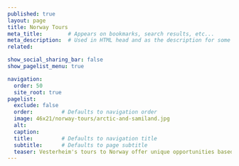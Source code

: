 ```yaml
---
published: true
layout: page
title: Norway Tours
meta_title:        # Appears on bookmarks, search results, etc...
meta_description:  # Used in HTML head and as the description for some search engines
related:

show_social_sharing_bar: false
show_pagelist_menu: true

navigation:
  order: 50
  site_root: true  
pagelist:
  exclude: false
  order:         # Defaults to navigation order  
  image: 46x21/norway-tours/arctic-and-samiland.jpg
  alt:
  caption:
  title:         # Defaults to navigation title
  subtitle:      # Defaults to page subtitle
  teaser: Vesterheim's tours to Norway offer unique opportunities based on the museum’s ties and relationships with the artists and institutions of Norway.   
---
```

